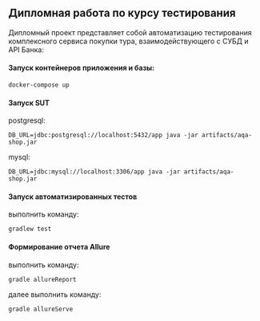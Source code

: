 ## Дипломная работа по курсу тестирования
Дипломный проект представляет собой автоматизацию тестирования комплексного сервиса покупки тура, взаимодействующего с СУБД и API Банка:
#### Запуск контейнеров приложения и базы:
```
docker-compose up
```
#### Запуск SUT
postgresql:
```
DB_URL=jdbc:postgresql://localhost:5432/app java -jar artifacts/aqa-shop.jar
```
mysql:
```
DB_URL=jdbc:mysql://localhost:3306/app java -jar artifacts/aqa-shop.jar
```
#### Запуск автоматизированных тестов
выполнить команду:
```
gradlew test
```
#### Формирование отчета Allure
выполнить команду:
```
gradle allureReport
```
далее выполнить команду:
```
gradle allureServe
```
